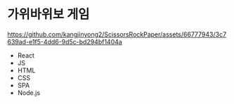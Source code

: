 # 가위바위보 게임

https://github.com/kangjinyong2/ScissorsRockPaper/assets/66777943/3c7639ad-e1f5-4dd6-9d5c-bd294bf1404a

* React
* JS
* HTML
* CSS
* SPA
* Node.js
  
